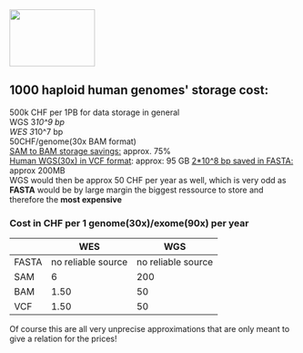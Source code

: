 <img src="https://www.genengnews.com/wp-content/uploads/2018/08/Oct1_2015_ErnestoDelAguilaIII_1000GenomesProject9614313724-1.jpg" width="150" height="100">  

## 1000 haploid human genomes' storage cost:  
500k CHF per 1PB for data storage in general  
WGS 3*10^9 bp  
WES 3*10^7 bp   
50CHF/genome(30x BAM format)  
[SAM to BAM storage savings:](https://uppmax.uu.se/support/user-guides/using-cram-to-compress-bam-files/) approx. 75%  
[Human WGS(30x) in VCF format](https://www.biostars.org/p/47646/): approx: 95 GB
[2*10^8 bp saved in FASTA:](https://biowize.wordpress.com/2012/04/27/can-i-estimate-genome-size-from-the-size-of-the-fasta-file/) approx 200MB  
WGS would then be approx 50 CHF per year as well, which is very odd as **FASTA** would be by large margin the biggest ressource to store and therefore the **most expensive**

### Cost in CHF per 1 genome(30x)/exome(90x) per year
|  | WES| WGS|
|--------|--------|-----------|
| FASTA | no reliable source | no reliable source |
| SAM | 6 | 200 |
| BAM | 1.50 | 50 |
| VCF | 1.50 | 50 |

Of course this are all very unprecise approximations that are only meant to give a relation for the prices!

